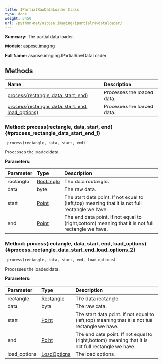 ```yaml
---
title: IPartialRawDataLoader Class
type: docs
weight: 5450
url: /python-net/aspose.imaging/ipartialrawdataloader/
---
```


**Summary:** The partial data loader.

**Module:** [aspose.imaging](/imaging/python-net/aspose.imaging/)

**Full Name:** aspose.imaging.IPartialRawDataLoader

## **Methods**
| **Name** | **Description** |
| :- | :- |
| [process(rectangle, data, start, end)](#process_rectangle_data_start_end_1) | Processes the loaded data. |
| [process(rectangle, data, start, end, load_options)](#process_rectangle_data_start_end_load_options_2) | Processes the loaded data. |


### Method: process(rectangle, data, start, end) {#process_rectangle_data_start_end_1}


```
 process(rectangle, data, start, end) 
```

Processes the loaded data.

**Parameters:**

| Parameter | Type | Description |
| :- | :- | :- |
| rectangle | [Rectangle](/imaging/python-net/aspose.imaging/rectangle) | The data rectangle. |
| data | byte | The raw data. |
| start | [Point](/imaging/python-net/aspose.imaging/point) | The start data point. If not equal to (left,top) meaning that it is not full rectangle we have. |
| end | [Point](/imaging/python-net/aspose.imaging/point) | The end data point. If not equal to (right,bottom) meaning that it is not full rectangle we have. |

### Method: process(rectangle, data, start, end, load_options) {#process_rectangle_data_start_end_load_options_2}


```
 process(rectangle, data, start, end, load_options) 
```

Processes the loaded data.

**Parameters:**

| Parameter | Type | Description |
| :- | :- | :- |
| rectangle | [Rectangle](/imaging/python-net/aspose.imaging/rectangle) | The data rectangle. |
| data | byte | The raw data. |
| start | [Point](/imaging/python-net/aspose.imaging/point) | The start data point. If not equal to (left,top) meaning that it is not full rectangle we have. |
| end | [Point](/imaging/python-net/aspose.imaging/point) | The end data point. If not equal to (right,bottom) meaning that it is not full rectangle we have. |
| load_options | [LoadOptions](/imaging/python-net/aspose.imaging/loadoptions) | The load options. |

